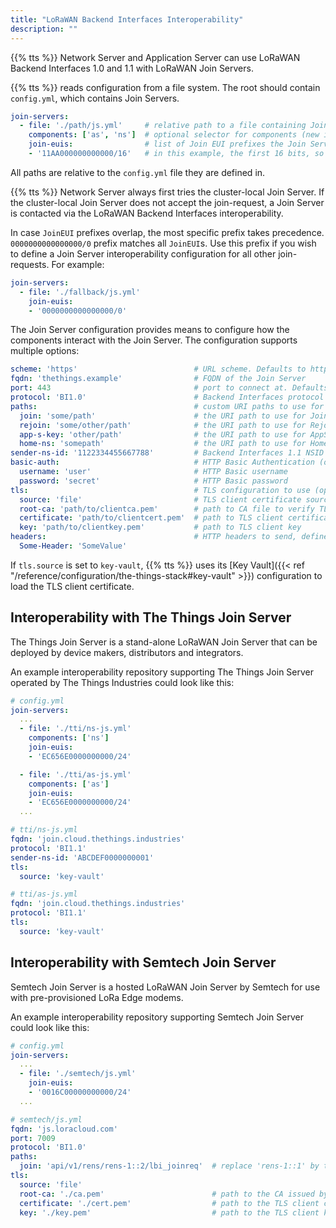 ```yaml
---
title: "LoRaWAN Backend Interfaces Interoperability"
description: ""
---
```


{{% tts %}} Network Server and Application Server can use LoRaWAN Backend Interfaces 1.0 and 1.1 with LoRaWAN Join Servers.

<!-- more -->

{{% tts %}} reads configuration from a file system. The root should contain `config.yml`, which contains Join Servers.

```yml
join-servers:
  - file: './path/js.yml'     # relative path to a file containing Join Server configuration
    components: ['as', 'ns']  # optional selector for components (new in 3.21.0)
    join-euis:                # list of Join EUI prefixes the Join Server should handle
    - '11AA000000000000/16'   # in this example, the first 16 bits, so all JoinEUIs starting with 11AA
```

All paths are relative to the `config.yml` file they are defined in.

{{% tts %}} Network Server always first tries the cluster-local Join Server. If the cluster-local Join Server does not accept the join-request, a Join Server is contacted via the LoRaWAN Backend Interfaces interoperability.

In case `JoinEUI` prefixes overlap, the most specific prefix takes precedence. `0000000000000000/0` prefix matches all `JoinEUI`s. Use this prefix if you wish to define a Join Server interoperability configuration for all other join-requests. For example:

```yml
join-servers:
  - file: './fallback/js.yml'
    join-euis:
    - '0000000000000000/0'
```

The Join Server configuration provides means to configure how the components interact with the Join Server. The configuration supports multiple options:

```yml
scheme: 'https'                          # URL scheme. Defaults to https
fqdn: 'thethings.example'                # FQDN of the Join Server
port: 443                                # port to connect at. Defaults to 443
protocol: 'BI1.0'                        # Backend Interfaces protocol to use (BI1.0 or BI1.1)
paths:                                   # custom URI paths to use for various requests. Defaults to /
  join: 'some/path'                      # the URI path to use for JoinReq
  rejoin: 'some/other/path'              # the URI path to use for RejoinReq
  app-s-key: 'other/path'                # the URI path to use for AppSKeyReq
  home-ns: 'somepath'                    # the URI path to use for HomeNSReq
sender-ns-id: '1122334455667788'         # Backend Interfaces 1.1 NSID
basic-auth:                              # HTTP Basic Authentication (optional)
  username: 'user'                       # HTTP Basic username
  password: 'secret'                     # HTTP Basic password
tls:                                     # TLS configuration to use (optional)
  source: 'file'                         # TLS client certificate source (file or key-vault)
  root-ca: 'path/to/clientca.pem'        # path to CA file to verify TLS server certificate (optional)
  certificate: 'path/to/clientcert.pem'  # path to TLS client certificate
  key: 'path/to/clientkey.pem'           # path to TLS client key
headers:                                 # HTTP headers to send, defined as key-value map
  Some-Header: 'SomeValue'
```

If `tls.source` is set to `key-vault`, {{% tts %}} uses its [Key Vault]({{< ref "/reference/configuration/the-things-stack#key-vault" >}}) configuration to load the TLS client certificate.

## Interoperability with The Things Join Server

The Things Join Server is a stand-alone LoRaWAN Join Server that can be deployed by device makers, distributors and integrators.

An example interoperability repository supporting The Things Join Server operated by The Things Industries could look like this:

```yml
# config.yml
join-servers:
  ...
  - file: './tti/ns-js.yml'
    components: ['ns']
    join-euis:
    - 'EC656E0000000000/24'

  - file: './tti/as-js.yml'
    components: ['as']
    join-euis:
    - 'EC656E0000000000/24'
  ...
```

```yml
# tti/ns-js.yml
fqdn: 'join.cloud.thethings.industries'
protocol: 'BI1.1'
sender-ns-id: 'ABCDEF0000000001'
tls:
  source: 'key-vault'
```

```yml
# tti/as-js.yml
fqdn: 'join.cloud.thethings.industries'
protocol: 'BI1.1'
tls:
  source: 'key-vault'
```

## Interoperability with Semtech Join Server

Semtech Join Server is a hosted LoRaWAN Join Server by Semtech for use with pre-provisioned LoRa Edge modems.

An example interoperability repository supporting Semtech Join Server could look like this:

```yml
# config.yml
join-servers:
  ...
  - file: './semtech/js.yml'
    join-euis:
    - '0016C00000000000/24'
  ...
```

```yml
# semtech/js.yml
fqdn: 'js.loracloud.com'
port: 7009
protocol: 'BI1.0'
paths:
  join: 'api/v1/rens/rens-1::2/lbi_joinreq'  # replace 'rens-1::1' by the RENS issued by Semtech
tls:
  source: 'file'
  root-ca: './ca.pem'                        # path to the CA issued by Semtech
  certificate: './cert.pem'                  # path to the TLS client certificate issued by Semtech
  key: './key.pem'                           # path to the TLS client key issued by Semtech
```
